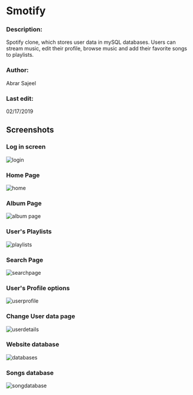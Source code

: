 # Smotify
### Description: 
Spotify clone, which stores user data in mySQL databases. Users can stream music, edit their profile, browse music and add their favorite songs to playlists.
### Author: 
Abrar Sajeel
### Last edit:
02/17/2019
## Screenshots
### Log in screen
![login](https://user-images.githubusercontent.com/47504295/52919374-e69a4600-32cf-11e9-990e-07e6e6212a93.JPG)
### Home Page
![home](https://user-images.githubusercontent.com/47504295/52919454-b1422800-32d0-11e9-8c73-5e42dd47c920.JPG)
### Album Page
![album page](https://user-images.githubusercontent.com/47504295/52919457-b56e4580-32d0-11e9-8975-0c3adb292085.JPG)
### User's Playlists
![playlists](https://user-images.githubusercontent.com/47504295/52919461-bef7ad80-32d0-11e9-98eb-baf30a8a4067.JPG)
### Search Page
![searchpage](https://user-images.githubusercontent.com/47504295/52919462-c1f29e00-32d0-11e9-8cff-443c55991261.JPG)
### User's Profile options
![userprofile](https://user-images.githubusercontent.com/47504295/52919464-c3bc6180-32d0-11e9-898e-776a668bc8f0.JPG)
### Change User data page
![userdetails](https://user-images.githubusercontent.com/47504295/52919465-c5862500-32d0-11e9-8bc3-5889e11bd6a1.JPG)
### Website database
![databases](https://user-images.githubusercontent.com/47504295/52919587-dbe0b080-32d1-11e9-867c-d4995431cb6c.JPG)
### Songs database
![songdatabase](https://user-images.githubusercontent.com/47504295/52919605-06cb0480-32d2-11e9-97ba-de1b8bb9802c.JPG)
